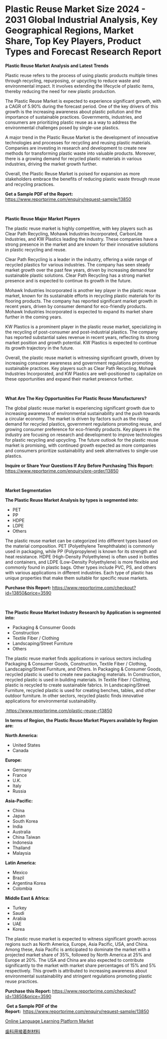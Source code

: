 <p><h1>Plastic Reuse Market Size 2024 - 2031 Global Industrial Analysis, Key Geographical Regions, Market Share, Top Key Players, Product Types and Forecast Research Report</h1></p><p><strong>Plastic Reuse Market Analysis and Latest Trends</strong></p>
<p><p>Plastic reuse refers to the process of using plastic products multiple times through recycling, repurposing, or upcycling to reduce waste and environmental impact. It involves extending the lifecycle of plastic items, thereby reducing the need for new plastic production.</p><p>The Plastic Reuse Market is expected to experience significant growth, with a CAGR of 5.90% during the forecast period. One of the key drivers of this growth is the increasing awareness about plastic pollution and the importance of sustainable practices. Governments, industries, and consumers are prioritizing plastic reuse as a way to address the environmental challenges posed by single-use plastics.</p><p>A major trend in the Plastic Reuse Market is the development of innovative technologies and processes for recycling and reusing plastic materials. Companies are investing in research and development to create new methods for transforming plastic waste into valuable products. Moreover, there is a growing demand for recycled plastic materials in various industries, driving the market growth further.</p><p>Overall, the Plastic Reuse Market is poised for expansion as more stakeholders embrace the benefits of reducing plastic waste through reuse and recycling practices.</p></p>
<p><strong>Get a Sample PDF of the Report:&nbsp;</strong> <a href="https://www.reportprime.com/enquiry/request-sample/13850">https://www.reportprime.com/enquiry/request-sample/13850</a></p>
<p>&nbsp;</p>
<p><strong>Plastic Reuse Major Market Players</strong></p>
<p><p>The plastic reuse market is highly competitive, with key players such as Clear Path Recycling, Mohawk Industries Incorporated, CarbonLite Industries, and KW Plastics leading the industry. These companies have a strong presence in the market and are known for their innovative solutions in plastic recycling and reuse.</p><p>Clear Path Recycling is a leader in the industry, offering a wide range of recycled plastics for various industries. The company has seen steady market growth over the past few years, driven by increasing demand for sustainable plastic solutions. Clear Path Recycling has a strong market presence and is expected to continue its growth in the future.</p><p>Mohawk Industries Incorporated is another key player in the plastic reuse market, known for its sustainable efforts in recycling plastic materials for its flooring products. The company has reported significant market growth in recent years, driven by consumer demand for eco-friendly products. Mohawk Industries Incorporated is expected to expand its market share further in the coming years.</p><p>KW Plastics is a prominent player in the plastic reuse market, specializing in the recycling of post-consumer and post-industrial plastics. The company has reported substantial sales revenue in recent years, reflecting its strong market position and growth potential. KW Plastics is expected to continue its growth trajectory in the future.</p><p>Overall, the plastic reuse market is witnessing significant growth, driven by increasing consumer awareness and government regulations promoting sustainable practices. Key players such as Clear Path Recycling, Mohawk Industries Incorporated, and KW Plastics are well-positioned to capitalize on these opportunities and expand their market presence further.</p></p>
<p>&nbsp;</p>
<p><strong>What Are The Key Opportunities For Plastic Reuse Manufacturers?</strong></p>
<p><p>The global plastic reuse market is experiencing significant growth due to increasing awareness of environmental sustainability and the push towards a circular economy. The market is driven by factors such as the rising demand for recycled plastics, government regulations promoting reuse, and growing consumer preference for eco-friendly products. Key players in the industry are focusing on research and development to improve technologies for plastic recycling and upcycling. The future outlook for the plastic reuse market is promising, with continued growth expected as more companies and consumers prioritize sustainability and seek alternatives to single-use plastics.</p></p>
<p><strong>Inquire or Share Your Questions If Any Before Purchasing This Report:</strong> <a href="https://www.reportprime.com/enquiry/pre-order/13850">https://www.reportprime.com/enquiry/pre-order/13850</a></p>
<p>&nbsp;</p>
<p><strong>Market Segmentation</strong></p>
<p><strong>The Plastic Reuse Market Analysis by types is segmented into:</strong></p>
<p><ul><li>PET</li><li>PP</li><li>HDPE</li><li>LDPE</li><li>Others</li></ul></p>
<p><p>The plastic reuse market can be categorized into different types based on the material composition. PET (Polyethylene Terephthalate) is commonly used in packaging, while PP (Polypropylene) is known for its strength and heat resistance. HDPE (High-Density Polyethylene) is often used in bottles and containers, and LDPE (Low-Density Polyethylene) is more flexible and commonly found in plastic bags. Other types include PVC, PS, and others with various applications in different industries. Each type of plastic has unique properties that make them suitable for specific reuse markets.</p></p>
<p><strong>Purchase this Report:&nbsp;</strong><a href="https://www.reportprime.com/checkout?id=13850&price=3590">https://www.reportprime.com/checkout?id=13850&price=3590</a></p>
<p>&nbsp;</p>
<p><strong>The Plastic Reuse Market Industry Research by Application is segmented into:</strong></p>
<p><ul><li>Packaging & Consumer Goods</li><li>Construction</li><li>Textile Fiber / Clothing</li><li>Landscaping/Street Furniture</li><li>Others</li></ul></p>
<p><p>The plastic reuse market finds applications in various sectors including Packaging & Consumer Goods, Construction, Textile Fiber / Clothing, Landscaping/Street Furniture, and Others. In Packaging & Consumer Goods, recycled plastic is used to create new packaging materials. In Construction, recycled plastic is used in building materials. In Textile Fiber / Clothing, plastic is recycled to create sustainable fabrics. In Landscaping/Street Furniture, recycled plastic is used for creating benches, tables, and other outdoor furniture. In other sectors, recycled plastic finds innovative applications for environmental sustainability.</p></p>
<p><a href="https://www.reportprime.com/plastic-reuse-r13850">&nbsp;https://www.reportprime.com/plastic-reuse-r13850</a></p>
<p><strong>In terms of Region, the Plastic Reuse Market Players available by Region are:</strong></p>
<p>
    <p> <strong> North America: </strong>
        <ul>
            <li>United States</li>
            <li>Canada</li>
        </ul>
        </p> 
    <p> <strong> Europe: </strong>
        <ul>
            <li>Germany</li>
            <li>France</li>
            <li>U.K.</li>
            <li>Italy</li>
            <li>Russia</li>
        </ul>
        </p> 
    <p> <strong> Asia-Pacific: </strong>
        <ul>
            <li>China</li>
            <li>Japan</li>
            <li>South Korea</li>
            <li>India</li>
            <li>Australia</li>
            <li>China Taiwan</li>
            <li>Indonesia</li>
            <li>Thailand</li>
            <li>Malaysia</li>
        </ul>
        </p> 
    <p> <strong> Latin America: </strong>
        <ul>
            <li>Mexico</li>
            <li>Brazil</li>
            <li>Argentina Korea</li>
            <li>Colombia</li>
        </ul>
        </p> 
    <p> <strong> Middle East & Africa: </strong>
        <ul>
            <li>Turkey</li>
            <li>Saudi</li>
            <li>Arabia</li>
            <li>UAE</li>
            <li>Korea</li>
        </ul>
    </p>
    </p>
<p><p>The plastic reuse market is expected to witness significant growth across regions such as North America, Europe, Asia Pacific, USA, and China. Among these, Asia Pacific is anticipated to dominate the market with a projected market share of 35%, followed by North America at 25% and Europe at 20%. The USA and China are also expected to contribute significantly to the market with market share percentages of 15% and 5% respectively. This growth is attributed to increasing awareness about environmental sustainability and stringent regulations promoting plastic reuse practices.</p></p>
<p><strong>Purchase this Report: </strong><a href="https://www.reportprime.com/checkout?id=13850&price=3590">https://www.reportprime.com/checkout?id=13850&price=3590</a></p>
<p>&nbsp;<strong>Get a Sample PDF of the Report:&nbsp;&nbsp;</strong><a href="https://www.reportprime.com/enquiry/request-sample/13850">https://www.reportprime.com/enquiry/request-sample/13850</a></p>
<p><strong></strong></p>
<p><p><a href="https://github.com/lizaRempel/Market-Research-Report-List-1/blob/main/online-language-learning-platform-market.md">Online Language Learning Platform Market</a></p><p><a href="https://github.com/sghwr779811674/Market-Research-Report-List-4/blob/main/389957686750.md">歯科用接着剤材料</a></p></p>